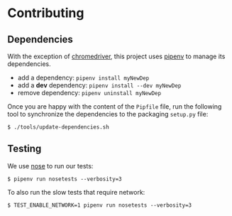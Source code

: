 # Contributing

## Dependencies

With the exception of [chromedriver][1], this project uses [pipenv][2] to manage
its dependencies.

- add a dependency: `pipenv install myNewDep`
- add a **dev** dependency: `pipenv install --dev myNewDep`
- remove dependency: `pipenv uninstall myNewDep`

Once you are happy with the content of the `Pipfile` file, run the following
tool to synchronize the dependencies to the packaging `setup.py` file:

```console
$ ./tools/update-dependencies.sh
```

## Testing

We use [nose][3] to run our tests:

```console
$ pipenv run nosetests --verbosity=3
```

To also run the slow tests that require network:

```console
$ TEST_ENABLE_NETWORK=1 pipenv run nosetests --verbosity=3
```

[1]: https://chromedriver.chromium.org
[2]: https://pypi.org/project/pipenv
[3]: https://nose.readthedocs.io/en/latest
